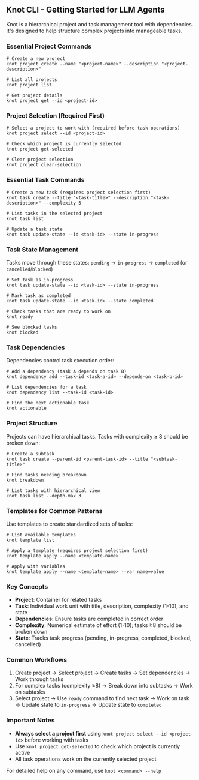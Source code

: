 ## Knot CLI - Getting Started for LLM Agents

Knot is a hierarchical project and task management tool with dependencies. It's designed to help structure complex projects into manageable tasks.

### Essential Project Commands

```
# Create a new project
knot project create --name "<project-name>" --description "<project-description>"

# List all projects
knot project list

# Get project details
knot project get --id <project-id>
```

### Project Selection (Required First)

```
# Select a project to work with (required before task operations)
knot project select --id <project-id>

# Check which project is currently selected
knot project get-selected

# Clear project selection
knot project clear-selection
```

### Essential Task Commands

```
# Create a new task (requires project selection first)
knot task create --title "<task-title>" --description "<task-description>" --complexity 5

# List tasks in the selected project
knot task list

# Update a task state
knot task update-state --id <task-id> --state in-progress
```

### Task State Management

Tasks move through these states: `pending` → `in-progress` → `completed` (or `cancelled`/`blocked`)

```
# Set task as in-progress
knot task update-state --id <task-id> --state in-progress

# Mark task as completed
knot task update-state --id <task-id> --state completed

# Check tasks that are ready to work on
knot ready

# See blocked tasks
knot blocked
```

### Task Dependencies

Dependencies control task execution order:

```
# Add a dependency (task A depends on task B)
knot dependency add --task-id <task-a-id> --depends-on <task-b-id>

# List dependencies for a task
knot dependency list --task-id <task-id>

# Find the next actionable task
knot actionable
```

### Project Structure

Projects can have hierarchical tasks. Tasks with complexity ≥ 8 should be broken down:

```
# Create a subtask
knot task create --parent-id <parent-task-id> --title "<subtask-title>"

# Find tasks needing breakdown
knot breakdown

# List tasks with hierarchical view
knot task list --depth-max 3
```

### Templates for Common Patterns

Use templates to create standardized sets of tasks:

```
# List available templates
knot template list

# Apply a template (requires project selection first)
knot template apply --name <template-name>

# Apply with variables
knot template apply --name <template-name> --var name=value
```

### Key Concepts
- **Project**: Container for related tasks
- **Task**: Individual work unit with title, description, complexity (1-10), and state
- **Dependencies**: Ensure tasks are completed in correct order
- **Complexity**: Numerical estimate of effort (1-10); tasks ≥8 should be broken down
- **State**: Tracks task progress (pending, in-progress, completed, blocked, cancelled)

### Common Workflows

1. Create project → Select project → Create tasks → Set dependencies → Work through tasks
2. For complex tasks (complexity ≥8) → Break down into subtasks → Work on subtasks
3. Select project → Use `ready` command to find next task → Work on task → Update state to `in-progress` → Update state to `completed`

### Important Notes

- **Always select a project first** using `knot project select --id <project-id>` before working with tasks
- Use `knot project get-selected` to check which project is currently active
- All task operations work on the currently selected project

For detailed help on any command, use `knot <command> --help`